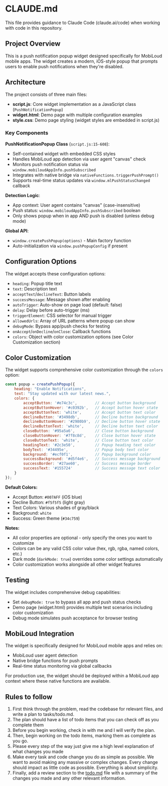 # CLAUDE.md

This file provides guidance to Claude Code (claude.ai/code) when working with code in this repository.

## Project Overview

This is a push notification popup widget designed specifically for MobiLoud mobile apps. The widget creates a modern, iOS-style popup that prompts users to enable push notifications when they're disabled.

## Architecture

The project consists of three main files:

- **script.js**: Core widget implementation as a JavaScript class (`PushNotificationPopup`)
- **widget.html**: Demo page with multiple configuration examples
- **style.css**: Demo page styling (widget styles are embedded in script.js)

### Key Components

**PushNotificationPopup Class** (`script.js:15-608`):
- Self-contained widget with embedded CSS styles
- Handles MobiLoud app detection via user agent "canvas" check
- Monitors push notification status via `window.mobiloudAppInfo.pushSubscribed`
- Integrates with native bridge via `nativeFunctions.triggerPushPrompt()`
- Supports real-time status updates via `window.mlPushStatusChanged` callback

**Detection Logic**:
- App context: User agent contains "canvas" (case-insensitive)
- Push status: `window.mobiloudAppInfo.pushSubscribed` boolean
- Only shows popup when in app AND push is disabled (unless debug mode)

**Global API**:
- `window.createPushPopup(options)` - Main factory function
- Auto-initialization via `window.pushPopupConfig` if present

## Configuration Options

The widget accepts these configuration options:

- `heading`: Popup title text
- `text`: Description text
- `acceptText`/`declineText`: Button labels
- `successMessage`: Message shown after enabling
- `autoTrigger`: Auto-show on page load (default: false)
- `delay`: Delay before auto-trigger (ms)
- `triggerElement`: CSS selector for manual trigger
- `allowedUrls`: Array of URL patterns where popup can show
- `debugMode`: Bypass app/push checks for testing
- `onAccept`/`onDecline`/`onClose`: Callback functions
- `colors`: Object with color customization options (see Color Customization section)

## Color Customization

The widget supports comprehensive color customization through the `colors` option:

```javascript
const popup = createPushPopup({
    heading: "Enable Notifications",
    text: "Stay updated with our latest news.",
    colors: {
        acceptButton: '#e74c3c',        // Accept button background
        acceptButtonHover: '#c0392b',   // Accept button hover state
        acceptButtonText: 'white',      // Accept button text color
        declineButton: '#3498db',       // Decline button background
        declineButtonHover: '#2980b9',  // Decline button hover state
        declineButtonText: 'white',     // Decline button text color
        closeButton: '#95a5a6',         // Close button background
        closeButtonHover: '#7f8c8d',    // Close button hover state
        closeButtonText: 'white',       // Close button text color
        headingText: '#2c3e50',         // Popup heading text color
        bodyText: '#34495e',            // Popup body text color
        background: '#ecf0f1',          // Popup background color
        successBackground: '#d5f4e6',   // Success message background
        successBorder: '#27ae60',       // Success message border
        successText: '#155724'          // Success message text color
    }
});
```

**Default Colors:**
- Accept Button: `#007AFF` (iOS blue)
- Decline Button: `#f5f5f5` (light gray)
- Text Colors: Various shades of gray/black
- Background: `white`
- Success: Green theme (`#34c759`)

**Notes:**
- All color properties are optional - only specify the ones you want to customize
- Colors can be any valid CSS color value (hex, rgb, rgba, named colors, etc.)
- Dark mode (`darkMode: true`) overrides some color settings automatically
- Color customization works alongside all other widget features

## Testing

The widget includes comprehensive debug capabilities:
- Set `debugMode: true` to bypass all app and push status checks
- Demo page (widget.html) provides multiple test scenarios including color customization
- Debug mode simulates push acceptance for browser testing

## MobiLoud Integration

The widget is specifically designed for MobiLoud mobile apps and relies on:
- MobiLoud user agent detection
- Native bridge functions for push prompts
- Real-time status monitoring via global callbacks

For production use, the widget should be deployed within a MobiLoud app context where these native functions are available.

## Rules to follow

1. First think through the problem, read the codebase for relevant files, and write a plan to tasks/todo.md.
2. The plan should have a list of todo items that you can check off as you complete them
3. Before you begin working, check in with me and I will verify the plan.
4. Then, begin working on the todo items, marking them as complete as you go.
5. Please every step of the way just give me a high level explanation of what changes you made
6. Make every task and code change you do as simple as possible. We want to avoid making any massive or complex changes. Every change should impact as little code as possible. Everything is about simplicity.
7. Finally, add a review section to the [todo.md](http://todo.md/) file with a summary of the changes you made and any other relevant information.
